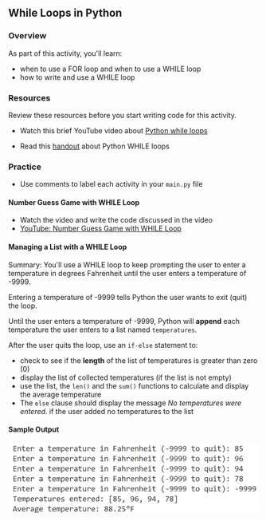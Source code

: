 ## While Loops in Python

### Overview

As part of this activity, you'll learn:
- when to use a FOR loop and when to use a WHILE loop
- how to write and use a WHILE loop

### Resources

Review these resources before you start writing code for this activity.

- Watch this brief YouTube video about [Python while loops](https://youtu.be/rRTjPnVooxE?feature=shared)

- Read this [handout](https://github.com/manfredspitze/while-loops-starter/blob/main/while-loops-quick-guide.md) about Python WHILE loops


### Practice

- Use comments to label each activity in your `main.py` file

#### Number Guess Game with WHILE Loop

- Watch the video and write the code discussed in the video
- [YouTube: Number Guess Game with WHILE Loop](https://www.youtube.com/watch?v=Jk3az4ZXEKU)

#### Managing a List with a WHILE Loop

Summary: You'll use a WHILE loop to keep prompting the user to enter a temperature in degrees Fahrenheit until the user enters a temperature of -9999.

Entering a temperature of -9999 tells Python the user wants to exit (quit) the loop.

Until the user enters a temperature of -9999, Python will **append** each temperature the user enters to a list named `temperatures`.

After the user quits the loop, use an `if-else` statement to:

- check to see if the **length** of the list of temperatures is greater than zero (0)
- display the list of collected temperatures (if the list is not empty)
- use the list, the `len()` and the `sum()` functions to calculate and display the average temperature
- The `else` clause should display the message *No temperatures were entered.* if the user added no temperatures to the list

#### Sample Output

![sample output](sample_output.png)
